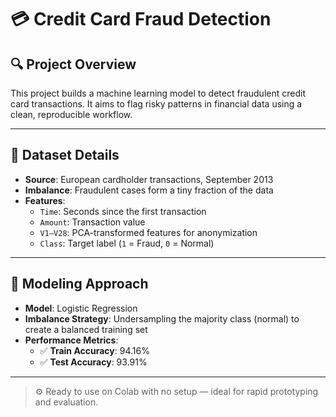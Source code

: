 # 💳 Credit Card Fraud Detection

## 🔍 Project Overview  
This project builds a machine learning model to detect fraudulent credit card transactions. It aims to flag risky patterns in financial data using a clean, reproducible workflow.

---

## 📁 Dataset Details  
- **Source**: European cardholder transactions, September 2013  
- **Imbalance**: Fraudulent cases form a tiny fraction of the data  
- **Features**:  
  - `Time`: Seconds since the first transaction  
  - `Amount`: Transaction value  
  - `V1–V28`: PCA-transformed features for anonymization  
  - `Class`: Target label (`1` = Fraud, `0` = Normal)

---

## 🤖 Modeling Approach  
- **Model**: Logistic Regression  
- **Imbalance Strategy**: Undersampling the majority class (normal) to create a balanced training set  
- **Performance Metrics**:  
  - ✅ **Train Accuracy**: 94.16%  
  - ✅ **Test Accuracy**: 93.91%

---

> ⚙️ Ready to use on Colab with no setup — ideal for rapid prototyping and evaluation.

